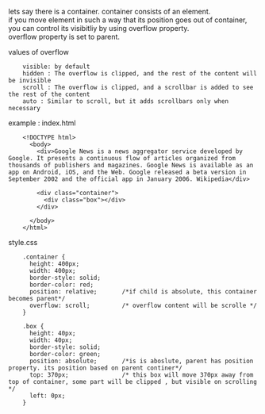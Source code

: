 lets say there is a container. container consists of an element.   
if you move element in such a way that its position goes out of container, you can control its visibitliy by using overflow property.  
overflow property is set to parent.   

values of overflow  

        visible: by default
        hidden : The overflow is clipped, and the rest of the content will be invisible
        scroll : The overflow is clipped, and a scrollbar is added to see the rest of the content
        auto : Similar to scroll, but it adds scrollbars only when necessary
        
example : index.html

        <!DOCTYPE html>
          <body>
            <div>Google News is a news aggregator service developed by Google. It presents a continuous flow of articles organized from thousands of publishers and magazines. Google News is available as an app on Android, iOS, and the Web. Google released a beta version in September 2002 and the official app in January 2006. Wikipedia</div>

            <div class="container">
              <div class="box"></div>
            </div>

          </body>
        </html>
        
style.css

        .container {
          height: 400px;
          width: 400px;
          border-style: solid;
          border-color: red;
          position: relative;       /*if child is absolute, this container becomes parent*/
          overflow: scroll;         /* overflow content will be scrolle */
        }

        .box {
          height: 40px;
          width: 40px;
          border-style: solid;
          border-color: green;
          position: absolute;       /*is is aboslute, parent has position property. its position based on parent continer*/
          top: 370px;               /* this box will move 370px away from top of container, some part will be clipped , but visible on scrolling */
          left: 0px;
        }
